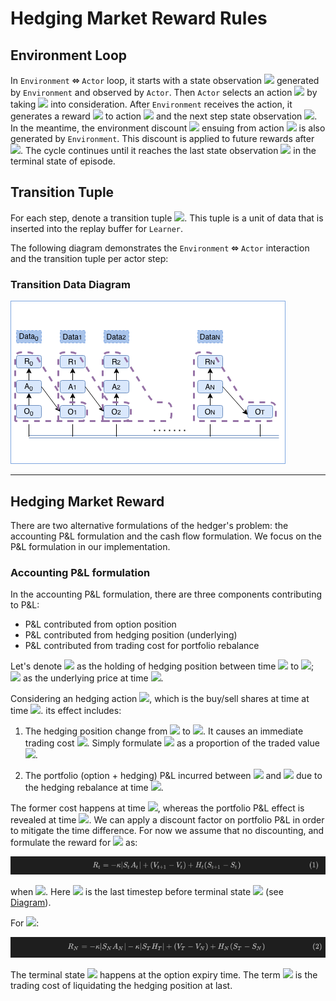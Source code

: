 # Hedging Market Reward Rules

## Environment Loop

In `Environment` **⬄** `Actor` loop, it starts with a state observation <img src="https://render.githubusercontent.com/render/math?math=O_0"> generated by `Environment` and observed by `Actor`. Then `Actor` selects an action <img src="https://render.githubusercontent.com/render/math?math=A_0"> by taking <img src="https://render.githubusercontent.com/render/math?math=O_0"> into consideration. After `Environment` receives the action, it generates a reward <img src="https://render.githubusercontent.com/render/math?math=R_0"> to action <img src="https://render.githubusercontent.com/render/math?math=A_0"> and the next step state observation <img src="https://render.githubusercontent.com/render/math?math=O_1">. In the meantime, the environment discount <img src="https://render.githubusercontent.com/render/math?math=\gamma_0"> ensuing from action <img src="https://render.githubusercontent.com/render/math?math=A_0"> is also generated by `Environment`. This discount is applied to future rewards after <img src="https://render.githubusercontent.com/render/math?math=R_0">.  The cycle continues until it reaches the last state observation <img src="https://render.githubusercontent.com/render/math?math=O_T"> in the terminal state of episode.

## Transition Tuple

For each step, denote a transition tuple <img src="https://render.githubusercontent.com/render/math?math=(O_t, A_t, R_t,\gamma_t, O_{t%2B1})">. This tuple is a unit of data that is inserted into the replay buffer for `Learner`. 

The following diagram demonstrates the `Environment` **⬄** `Actor` interaction and the transition tuple per actor step:

### Transition Data Diagram

<img src="../../../docs/diagrams/ACME_DataSet.png" style="max-width:100%;">

---

## Hedging Market Reward

There are two alternative formulations of the hedger's problem: the accounting P&L formulation and the cash flow formulation. We focus on the P&L formulation in our implementation.

### Accounting P&L formulation

In the accounting P&L formulation, there are three components contributing to P&L:

- P&L contributed from option position
- P&L contributed from hedging position (underlying)
- P&L contributed from trading cost for portfolio rebalance

Let's denote <img src="https://render.githubusercontent.com/render/math?math=H_t"> as the holding of hedging position between time <img src="https://render.githubusercontent.com/render/math?math=t"> to <img src="https://render.githubusercontent.com/render/math?math=t%2B1">; <img src="https://render.githubusercontent.com/render/math?math=S_t"> as the underlying price at time <img src="https://render.githubusercontent.com/render/math?math=t">.

Considering an hedging action <img src="https://render.githubusercontent.com/render/math?math=A_t=H_{t%2B1}-H_t">, which is the buy/sell shares at time at time <img src="https://render.githubusercontent.com/render/math?math=t%2B1">. its effect includes:

1. The hedging position change from <img src="https://render.githubusercontent.com/render/math?math=H_t"> to <img src="https://render.githubusercontent.com/render/math?math=H_{t%2B1}=H_t%2BA_t">. It causes an immediate trading cost <img src="https://render.githubusercontent.com/render/math?math=C_t">. Simply formulate <img src="https://render.githubusercontent.com/render/math?math=C_t"> as a proportion of the traded value <img src="https://render.githubusercontent.com/render/math?math=\kappa|S_{t%2B1}A_t|">.

2. The portfolio (option + hedging) P&L incurred between <img src="https://render.githubusercontent.com/render/math?math=t"> and <img src="https://render.githubusercontent.com/render/math?math=t%2B1"> due to the hedging rebalance at time <img src="https://render.githubusercontent.com/render/math?math=t">.

The former cost happens at time <img src="https://render.githubusercontent.com/render/math?math=t">, whereas the portfolio P&L effect is revealed at time <img src="https://render.githubusercontent.com/render/math?math=t%2B1">. We can apply a discount factor on portfolio P&L in order to mitigate the time difference. For now we assume that no discounting, and formulate the reward for <img src="https://render.githubusercontent.com/render/math?math=A_t"> as:

<img src="../../../docs/diagrams/pnl_formula_1.png" style="max-width:100%;">

when <img src="https://render.githubusercontent.com/render/math?math=t<N">. Here <img src="https://render.githubusercontent.com/render/math?math=N"> is the last timestep before terminal state <img src="https://render.githubusercontent.com/render/math?math=T"> (see [Diagram](#Transition-Data-Diagram)).

For <img src="https://render.githubusercontent.com/render/math?math=t=N">:

<img src="../../../docs/diagrams/pnl_formula_2.png" style="max-width:100%;">

The terminal state <img src="https://render.githubusercontent.com/render/math?math=T"> happens at the option expiry time. The term <img src="https://render.githubusercontent.com/render/math?math=\kappa|S_TH_T|"> is the trading cost of liquidating the hedging position at last.
